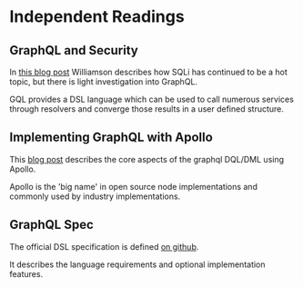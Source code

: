 # Independent Readings

## GraphQL and Security

In [this blog post](https://mikewilliamson.wordpress.com/2016/09/15/graphql-and-security/) Williamson describes how SQLi has continued to be a hot topic, but there is light investigation into GraphQL.

GQL provides a DSL language which can be used to call numerous services through resolvers and converge those results in a user defined structure.

## Implementing GraphQL with Apollo

This [blog post](https://scotch.io/tutorials/implementing-graphql-using-apollo-on-an-express-server) describes the core aspects of the graphql DQL/DML using Apollo.

Apollo is the 'big name' in open source node implementations and commonly used by industry implementations.

## GraphQL Spec

The official DSL specification is defined [on github](https://github.com/graphql/graphql-spec).

It describes the language requirements and optional implementation features.
